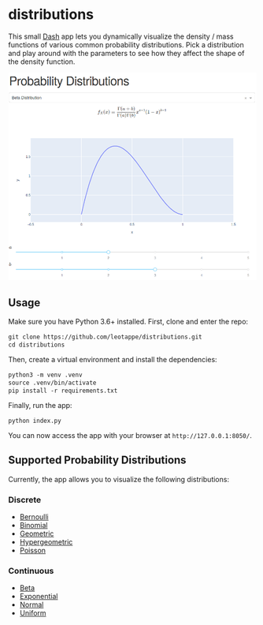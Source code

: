 # distributions
This small [Dash](https://plot.ly/dash/open-source/) app lets you dynamically visualize the density / mass functions of various common probability distributions. Pick a distribution and play around with the parameters to see how they affect the shape of the density function.

![beta](images/beta.png)

## Usage
Make sure you have Python 3.6+ installed. First, clone and enter the repo:
```
git clone https://github.com/leotappe/distributions.git
cd distributions
```
Then, create a virtual environment and install the dependencies:
```
python3 -m venv .venv
source .venv/bin/activate
pip install -r requirements.txt
```
Finally, run the app:
```
python index.py
```
You can now access the app with your browser at `http://127.0.0.1:8050/`.

## Supported Probability Distributions
Currently, the app allows you to visualize the following distributions:

### Discrete
* [Bernoulli](https://en.wikipedia.org/wiki/Bernoulli_distribution)
* [Binomial](https://en.wikipedia.org/wiki/Binomial_distribution)
* [Geometric](https://en.wikipedia.org/wiki/Geometric_distribution)
* [Hypergeometric](https://en.wikipedia.org/wiki/Hypergeometric_distribution)
* [Poisson](https://en.wikipedia.org/wiki/Poisson_distribution)

### Continuous
* [Beta](https://en.wikipedia.org/wiki/Beta_distribution)
* [Exponential](https://en.wikipedia.org/wiki/Exponential_distribution)
* [Normal](https://en.wikipedia.org/wiki/Normal_distribution)
* [Uniform](https://en.wikipedia.org/wiki/Uniform_distribution_(continuous))
